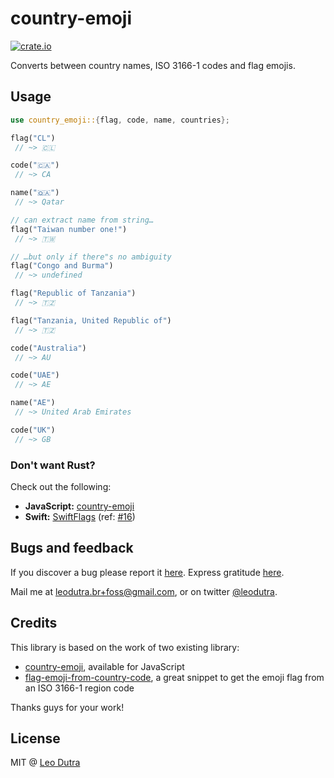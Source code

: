 # country-emoji 

[![crate.io](https://img.shields.io/crates/v/country-emoji)](https://crates.io/crates/country-emoji)

Converts between country names, ISO 3166-1 codes and flag emojis.

## Usage

```rust
use country_emoji::{flag, code, name, countries};

flag("CL")
 // ~> 🇨🇱

code("🇨🇦")
 // ~> CA

name("🇶🇦")
 // ~> Qatar

// can extract name from string…
flag("Taiwan number one!")
 // ~> 🇹🇼

// …but only if there"s no ambiguity
flag("Congo and Burma")
 // ~> undefined

flag("Republic of Tanzania")
 // ~> 🇹🇿

flag("Tanzania, United Republic of")
 // ~> 🇹🇿

code("Australia")
 // ~> AU

code("UAE")
 // ~> AE

name("AE")
 // ~> United Arab Emirates

code("UK")
 // ~> GB
```

### Don't want Rust?

Check out the following:

* **JavaScript:** [country-emoji](https://github.com/meeDamian/country-emoji)
* **Swift:** [SwiftFlags](https://github.com/BubiDevs/SwiftFlags) (ref: [#16](https://github.com/meeDamian/country-emoji/issues/16))

## Bugs and feedback

If you discover a bug please report it [here](https://github.com/leodutra/country-emoji/issues/new). Express gratitude [here](https://patreon.com/leodutra).

Mail me at leodutra.br+foss@gmail.com, or on twitter [@leodutra](http://twitter.com/leodutra).

## Credits

This library is based on the work of two existing library:

* [country-emoji](https://github.com/meeDamian/country-emoji/blob/master/src/lib.js), available for JavaScript
* [flag-emoji-from-country-code](https://github.com/bendodson/flag-emoji-from-country-code), a great snippet to get the emoji flag from an ISO 3166-1 region code

Thanks guys for your work!

## License

MIT @ [Leo Dutra](https://github.com/leodutra)